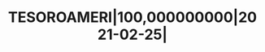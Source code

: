 ---
layout: asset
title: TESOROAMERI|100,000000000|2021-02-25|                       
isin: US912796XE43
---